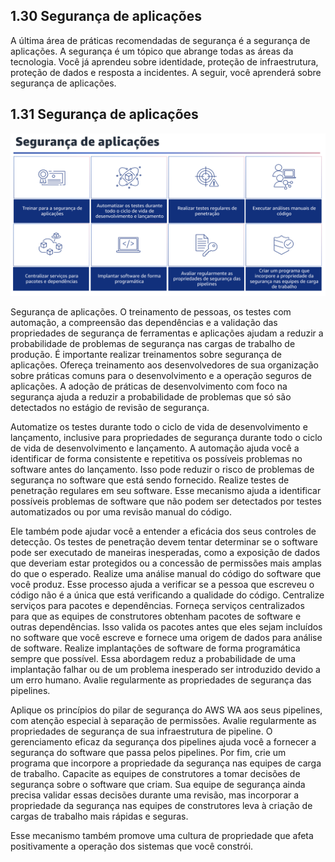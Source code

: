 ## 1.30 Segurança de aplicações

A última área de práticas recomendadas de segurança é a segurança de aplicações.
A segurança é um tópico que abrange todas as áreas da tecnologia. Você já aprendeu sobre identidade, proteção de infraestrutura, proteção de dados e resposta a incidentes.
A seguir, você aprenderá sobre segurança de aplicações.

## 1.31 Segurança de aplicações

![alt text](image-18.png)

Segurança de aplicações. O treinamento de pessoas, os testes com automação, a compreensão das dependências e a validação das propriedades de segurança de ferramentas e aplicações ajudam a reduzir a probabilidade de problemas de segurança nas cargas de trabalho de produção. É importante realizar treinamentos sobre segurança de aplicações. Ofereça treinamento aos desenvolvedores de sua organização sobre práticas comuns para o desenvolvimento e a operação seguros de aplicações. A adoção de práticas de desenvolvimento com foco na segurança ajuda a reduzir a probabilidade de problemas que só são detectados no estágio de revisão de segurança.

Automatize os testes durante todo o ciclo de vida de desenvolvimento e lançamento, inclusive para propriedades de segurança durante todo o ciclo de vida de desenvolvimento e lançamento. A automação ajuda você a identificar de forma consistente e repetitiva os possíveis problemas no software antes do lançamento. Isso pode reduzir o risco de problemas de segurança no software que está sendo fornecido. Realize testes de penetração regulares em seu software. Esse mecanismo ajuda a identificar possíveis problemas de software que não podem ser detectados por testes automatizados ou por uma revisão manual do código.

Ele também pode ajudar você a entender a eficácia dos seus controles de detecção. Os testes de penetração devem tentar determinar se o software pode ser executado de maneiras inesperadas, como a exposição de dados que deveriam estar protegidos ou a concessão de permissões mais amplas do que o esperado. Realize uma análise manual do código do software que você produz. Esse processo ajuda a verificar se a pessoa que escreveu o código não é a única que está verificando a qualidade do código. Centralize serviços para pacotes e dependências. Forneça serviços centralizados para que as equipes de construtores obtenham pacotes de software e outras dependências. Isso valida os pacotes antes que eles sejam incluídos no software que você escreve e fornece uma origem de dados para análise de software. Realize implantações de software de forma programática sempre que possível. Essa abordagem reduz a probabilidade de uma implantação falhar ou de um problema inesperado ser introduzido devido a um erro humano. Avalie regularmente as propriedades de segurança das pipelines.

Aplique os princípios do pilar de segurança do AWS WA aos seus pipelines, com atenção especial à separação de permissões. Avalie regularmente as propriedades de segurança de sua infraestrutura de pipeline. O gerenciamento eficaz da segurança dos pipelines ajuda você a fornecer a segurança do software que passa pelos pipelines. Por fim, crie um programa que incorpore a propriedade da segurança nas equipes de carga de trabalho. Capacite as equipes de construtores a tomar decisões de segurança sobre o software que criam. Sua equipe de segurança ainda precisa validar essas decisões durante uma revisão, mas incorporar a propriedade da segurança nas equipes de construtores leva à criação de cargas de trabalho mais rápidas e seguras.

Esse mecanismo também promove uma cultura de propriedade que afeta positivamente a operação dos sistemas que você constrói.
